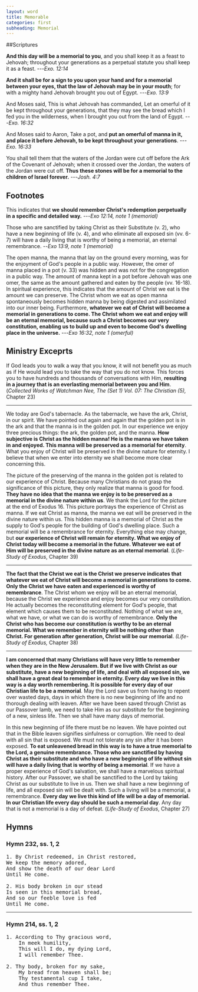 ```yaml
---
layout: word
title: Memorable
categories: first
subheading: Memorial
---
```




##Scriptures

**And this day will be a memorial to you**, and you shall keep it as a feast to Jehovah; throughout your generations as a perpetual statute you shall keep it as a feast.
---_Exo. 12:14_

**And it shall be for a sign to you upon your hand and for a memorial between your eyes, that the law of Jehovah may be in your mouth**; for with a mighty hand Jehovah brought you out of Egypt.
---_Exo. 13:9_

And Moses said, This is what Jehovah has commanded, Let an omerful of it be kept throughout your generations, that they may see the bread which I fed you in the wilderness, when I brought you out from the land of Egypt.
---_Exo. 16:32_

And Moses said to Aaron, Take a pot, and **put an omerful of manna in it, and place it before Jehovah, to be kept throughout your generations**.
---_Exo. 16:33_

You shall tell them that the waters of the Jordan were cut off before the Ark of the Covenant of Jehovah; when it crossed over the Jordan, the waters of the Jordan were cut off. **Thus these stones will be for a memorial to the children of Israel forever.**
---_Josh. 4:7_

## Footnotes

This indicates that **we should remember Christ's redemption perpetually in a specific and detailed way.**
---_Exo 12:14, note 1 (memorial)_

Those who are sanctified by taking Christ as their Substitute (v. 2), who have a new beginning of life (v. 4), and who eliminate all exposed sin (vv. 6-7) will have a daily living that is worthy of being a memorial, an eternal remembrance.
--_Exo 13:9, note 1 (memorial)_

The open manna, the manna that lay on the ground every morning, was for the enjoyment of God's people in a public way. However, the omer of manna placed in a pot (v. 33) was hidden and was not for the congregation in a public way. The amount of manna kept in a pot before Jehovah was one omer, the same as the amount gathered and eaten by the people (vv. 16-18). In spiritual experience, this indicates that the amount of Christ we eat is the amount we can preserve. The Christ whom we eat as open manna spontaneously becomes hidden manna by being digested and assimilated into our inner being. Furthermore, **whatever we eat of Christ will become a memorial in generations to come. The Christ whom we eat and enjoy will be an eternal memorial, because such a Christ becomes our very constitution, enabling us to build up and even to become God's dwelling place in the universe.**
---_Exo 16:32, note 1 (omerful)_

## Ministry Exceprts

If God leads you to walk a way that you know, it will not benefit you as much as if He would lead you to take the way that you do not know. This forces you to have hundreds and thousands of conversations with Him, **resulting in a journey that is an everlasting memorial between you and Him**. (_Collected Works of Watchman Nee, The (Set 1) Vol. 07: The Christian (5),_ Chapter 23)

---

We today are God's tabernacle. As the tabernacle, we have the ark, Christ, in our spirit. We have pointed out again and again that the golden pot is in the ark and that the manna is in the golden pot. In our experience we enjoy three precious things: the ark, the golden pot, and the manna. **How subjective is Christ as the hidden manna! He is the manna we have taken in and enjoyed. This manna will be preserved as a memorial for eternity**. What you enjoy of Christ will be preserved in the divine nature for eternity. I believe that when we enter into eternity we shall become more clear concerning this.

The picture of the preserving of the manna in the golden pot is related to our experience of Christ. Because many Christians do not grasp the significance of this picture, they only realize that manna is good for food. **They have no idea that the manna we enjoy is to be preserved as a memorial in the divine nature within us**. We thank the Lord for the picture at the end of Exodus 16. This picture portrays the experience of Christ as manna. If we eat Christ as manna, the manna we eat will be preserved in the divine nature within us. This hidden manna is a memorial of Christ as the supply to God's people for the building of God's dwelling place. Such a memorial will be a remembrance for eternity. Everything else may change, but **our experience of Christ will remain for eternity. What we enjoy of Christ today will become a memorial in the future. Whatever we eat of Him will be preserved in the divine nature as an eternal memorial**. (_Life-Study of Exodus_, Chapter 39)

---

**The fact that the Christ we eat is the Christ we preserve indicates that whatever we eat of Christ will become a memorial in generations to come. Only the Christ we have eaten and experienced is worthy of remembrance**. The Christ whom we enjoy will be an eternal memorial, because the Christ we experience and enjoy becomes our very constitution. He actually becomes the reconstituting element for God's people, that element which causes them to be reconstituted. Nothing of what we are, what we have, or what we can do is worthy of remembrance. **Only the Christ who has become our constitution is worthy to be an eternal memorial. What we remember in eternity will be nothing other than Christ. For generation after generation, Christ will be our memorial**. _(Life-Study of Exodus,_ Chapter 38)

---

**I am concerned that many Christians will have very little to remember when they are in the New Jerusalem. But if we live with Christ as our substitute, have a new beginning of life, and deal with all exposed sin, we shall have a great deal to remember in eternity. Every day we live in this way is a day worth remembering. It is possible for every day of our Christian life to be a memorial**. May the Lord save us from having to repent over wasted days, days in which there is no new beginning of life and no thorough dealing with leaven. After we have been saved through Christ as our Passover lamb, we need to take Him as our substitute for the beginning of a new, sinless life. Then we shall have many days of memorial.

In this new beginning of life there must be no leaven. We have pointed out that in the Bible leaven signifies sinfulness or corruption. We need to deal with all sin that is exposed. We must not tolerate any sin after it has been exposed. **To eat unleavened bread in this way is to have a true memorial to the Lord, a genuine remembrance. Those who are sanctified by having Christ as their substitute and who have a new beginning of life without sin will have a daily living that is worthy of being a memorial**. If we have a proper experience of God's salvation, we shall have a marvelous spiritual history. After our Passover, we shall be sanctified to the Lord by taking Christ as our substitute to live in us. Then we shall have a new beginning of life, and all exposed sin will be dealt with. Such a living will be a memorial, a remembrance. **Every day we live this kind of life will be a day of memorial. In our Christian life every day should be such a memorial day**. Any day that is not a memorial is a day of defeat. (_Life-Study of Exodus_, Chapter 27)

## Hymns

###  Hymn 232, ss. 1, 2

<pre>
1. By Christ redeemed, in Christ restored,
We keep the memory adored,
And show the death of our dear Lord
Until He come.

2. His body broken in our stead
Is seen in this memorial bread,
And so our feeble love is fed
Until He come.
</pre>

---

### Hymn 214, ss. 1, 2

<pre>
1. According to Thy gracious word,
    In meek humility,
    This will I do, my dying Lord,
    I will remember Thee.

2. Thy body, broken for my sake,
    My bread from heaven shall be;
    Thy testamental cup I take,
    And thus remember Thee.
</pre>